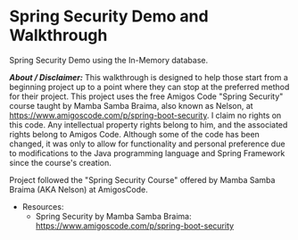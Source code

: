 # Spring Security Demo and Walkthrough

Spring Security Demo using the In-Memory database.

<b><i>About / Disclaimer:</i></b> This walkthrough is designed to help those start from a beginning project up to a point where they
    can stop at the preferred method for their project. This project uses the free Amigos Code "Spring Security" course taught by Mamba
    Samba Braima, also known as Nelson, at https://www.amigoscode.com/p/spring-boot-security. I claim no rights on this code. Any
    intellectual property rights belong to him, and the associated rights belong to Amigos Code. Although some of the code has been
    changed, it was only to allow for functionality and personal preference due to modifications to the Java programming language and
    Spring Framework since the course's creation.

Project followed the "Spring Security Course" offered by Mamba Samba Braima (AKA Nelson) at AmigosCode.

* Resources:
  * Spring Security by Mamba Samba Braima: https://www.amigoscode.com/p/spring-boot-security
